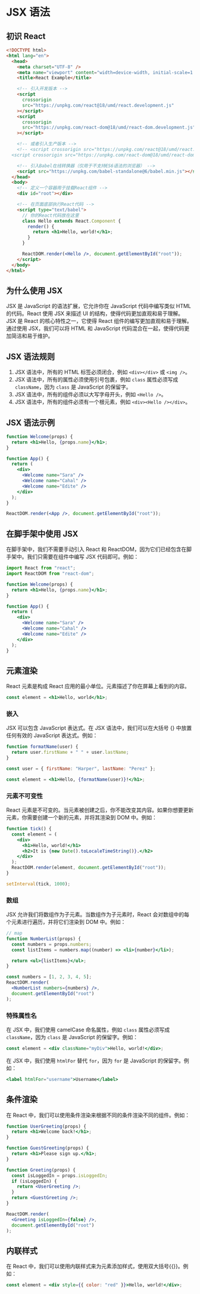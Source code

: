 # JSX 语法

## 初识 React

```html
<!DOCTYPE html>
<html lang="en">
  <head>
    <meta charset="UTF-8" />
    <meta name="viewport" content="width=device-width, initial-scale=1.0" />
    <title>React Example</title>

    <!-- 引入开发版本 -->
    <script
      crossorigin
      src="https://unpkg.com/react@18/umd/react.development.js"
    ></script>
    <script
      crossorigin
      src="https://unpkg.com/react-dom@18/umd/react-dom.development.js"
    ></script>

    <!-- 或者引入生产版本 -->
    <!-- <script crossorigin src="https://unpkg.com/react@18/umd/react.production.min.js"></script>
  <script crossorigin src="https://unpkg.com/react-dom@18/umd/react-dom.production.min.js"></script> -->

    <!-- 引入Babel在线转换器（仅用于不支持ES6语法的浏览器） -->
    <script src="https://unpkg.com/babel-standalone@6/babel.min.js"></script>
  </head>
  <body>
    <!-- 定义一个容器用于挂载React组件 -->
    <div id="root"></div>

    <!-- 在页面底部执行React代码 -->
    <script type="text/babel">
      // 你的React代码放在这里
      class Hello extends React.Component {
        render() {
          return <h1>Hello, world!</h1>;
        }
      }

      ReactDOM.render(<Hello />, document.getElementById("root"));
    </script>
  </body>
</html>
```

## 为什么使用 JSX

JSX 是 JavaScript 的语法扩展，它允许你在 JavaScript 代码中编写类似 HTML 的代码。React 使用 JSX 来描述 UI 的结构，使得代码更加直观和易于理解。
JSX 是 React 的核心特性之一，它使得 React 组件的编写更加直观和易于理解。通过使用 JSX，我们可以将 HTML 和 JavaScript 代码混合在一起，使得代码更加简洁和易于维护。

## JSX 语法规则

1. JSX 语法中，所有的 HTML 标签必须闭合，例如 `<div></div>` 或 `<img />`。
2. JSX 语法中，所有的属性必须使用引号包裹，例如 `class` 属性必须写成 `className`，因为 `class` 是 JavaScript 的保留字。
3. JSX 语法中，所有的组件必须以大写字母开头，例如 `<Hello />`。
4. JSX 语法中，所有的组件必须有一个根元素，例如 `<div><Hello /></div>`。

## JSX 语法示例

```jsx
function Welcome(props) {
  return <h1>Hello, {props.name}</h1>;
}

function App() {
  return (
    <div>
      <Welcome name="Sara" />
      <Welcome name="Cahal" />
      <Welcome name="Edite" />
    </div>
  );
}

ReactDOM.render(<App />, document.getElementById("root"));
```

## 在脚手架中使用 JSX

在脚手架中，我们不需要手动引入 React 和 ReactDOM，因为它们已经包含在脚手架中。我们只需要在组件中编写 JSX 代码即可。例如：

```jsx
import React from "react";
import ReactDOM from "react-dom";

function Welcome(props) {
  return <h1>Hello, {props.name}</h1>;
}

function App() {
  return (
    <div>
      <Welcome name="Sara" />
      <Welcome name="Cahal" />
      <Welcome name="Edite" />
    </div>
  );
}
```

## 元素渲染

React 元素是构成 React 应用的最小单位。元素描述了你在屏幕上看到的内容。

```jsx
const element = <h1>Hello, world</h1>;
```

### 嵌入

JSX 可以包含 JavaScript 表达式。在 JSX 语法中，我们可以在<errb>大括号 {}</errb> 中放置任何有效的 JavaScript 表达式。例如：

```jsx
function formatName(user) {
  return user.firstName + " " + user.lastName;
}

const user = { firstName: "Harper", lastName: "Perez" };

const element = <h1>Hello, {formatName(user)}!</h1>;
```

### 元素不可变性

React 元素是不可变的。当元素被创建之后，你不能改变其内容。如果你想要更新元素，你需要创建一个新的元素，并将其渲染到 DOM 中。例如：

```jsx
function tick() {
  const element = (
    <div>
      <h1>Hello, world!</h1>
      <h2>It is {new Date().toLocaleTimeString()}.</h2>
    </div>
  );
  ReactDOM.render(element, document.getElementById("root"));
}

setInterval(tick, 1000);
```

### 数组

JSX 允许我们将数组作为子元素。当数组作为子元素时，React 会对数组中的每个元素进行遍历，并将它们渲染到 DOM 中。例如：

```jsx
// map
function NumberList(props) {
  const numbers = props.numbers;
  const listItems = numbers.map((number) => <li>{number}</li>);

  return <ul>{listItems}</ul>;
}

const numbers = [1, 2, 3, 4, 5];
ReactDOM.render(
  <NumberList numbers={numbers} />,
  document.getElementById("root")
);
```

### 特殊属性名

在 JSX 中，我们使用 camelCase 命名属性，例如 `class` 属性必须写成 `className`，因为 `class` 是 JavaScript 的保留字。例如：

```jsx
const element = <div className="myDiv">Hello, world!</div>;
```

在 JSX 中，我们使用 `htmlFor` 替代 `for`，因为 `for` 是 JavaScript 的保留字。例如：

```jsx
<label htmlFor="username">Username</label>
```

## 条件渲染

在 React 中，我们可以使用条件渲染来根据不同的条件渲染不同的组件。例如：

```jsx
function UserGreeting(props) {
  return <h1>Welcome back!</h1>;
}

function GuestGreeting(props) {
  return <h1>Please sign up.</h1>;
}

function Greeting(props) {
  const isLoggedIn = props.isLoggedIn;
  if (isLoggedIn) {
    return <UserGreeting />;
  }
  return <GuestGreeting />;
}

ReactDOM.render(
  <Greeting isLoggedIn={false} />,
  document.getElementById("root")
);
```

## 内联样式

在 React 中，我们可以使用内联样式来为元素添加样式，使用<errb>双大括号{{}}</errb>。例如：

```jsx
const element = <div style={{ color: "red" }}>Hello, world!</div>;
```
